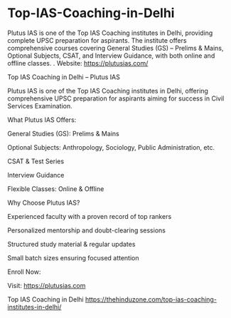 # Top-IAS-Coaching-in-Delhi
Plutus IAS is one of the Top IAS Coaching institutes in Delhi, providing complete UPSC preparation for aspirants. The institute offers comprehensive courses covering General Studies (GS) – Prelims &amp; Mains, Optional Subjects, CSAT, and Interview Guidance, with both online and offline classes. .  Website: https://plutusias.com/


Top IAS Coaching in Delhi – Plutus IAS

Plutus IAS is one of the Top IAS Coaching institutes in Delhi, offering comprehensive UPSC preparation for aspirants aiming for success in Civil Services Examination.

What Plutus IAS Offers:

General Studies (GS): Prelims & Mains

Optional Subjects: Anthropology, Sociology, Public Administration, etc.

CSAT & Test Series

Interview Guidance

Flexible Classes: Online & Offline

Why Choose Plutus IAS?

Experienced faculty with a proven record of top rankers

Personalized mentorship and doubt-clearing sessions

Structured study material & regular updates

Small batch sizes ensuring focused attention

Enroll Now:

Visit: https://plutusias.com

Top IAS Coaching in Delhi
https://thehinduzone.com/top-ias-coaching-institutes-in-delhi/ 
